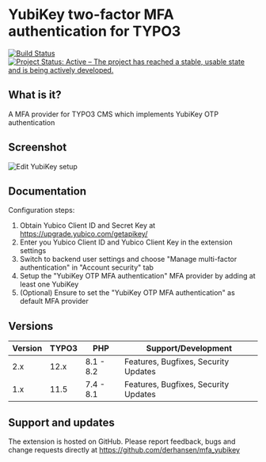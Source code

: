 YubiKey two-factor MFA authentication for TYPO3
===============================================

[![Build Status](https://github.com/derhansen/mfa_yubikey/workflows/CI/badge.svg?branch=master)](https://github.com/derhansen/mfa_yubikey/actions)
[![Project Status: Active – The project has reached a stable, usable state and is being actively developed.](https://www.repostatus.org/badges/latest/active.svg)](https://www.repostatus.org/#active)

## What is it?

A MFA provider for TYPO3 CMS which implements YubiKey OTP authentication

## Screenshot

![Edit YubiKey setup](/Documentation/Images/mfa_yubikey_edit.png)

## Documentation

Configuration steps:

1. Obtain Yubico Client ID and Secret Key at https://upgrade.yubico.com/getapikey/
2. Enter you Yubico Client ID and Yubico Client Key in the extension settings
3. Switch to backend user settings and choose "Manage multi-factor authentication" in "Account security" tab
4. Setup the "YubiKey OTP MFA authentication" MFA provider by adding at least one YubiKey
5. (Optional) Ensure to set the "YubiKey OTP MFA authentication" as default MFA provider

## Versions

| Version | TYPO3     | PHP       | Support/Development                  |
|---------|-----------|-----------|--------------------------------------|
| 2.x     | 12.x      | 8.1 - 8.2 | Features, Bugfixes, Security Updates |
| 1.x     | 11.5      | 7.4 - 8.1 | Features, Bugfixes, Security Updates |

## Support and updates

The extension is hosted on GitHub. Please report feedback, bugs and change requests directly at https://github.com/derhansen/mfa_yubikey
